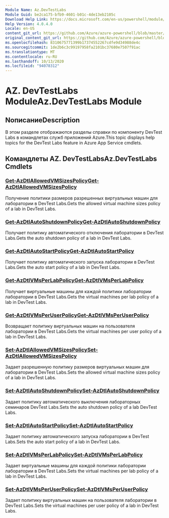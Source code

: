 ```yaml
---
Module Name: Az.DevTestLabs
Module Guid: be2ca175-bfb9-4601-b01c-4de13eb2105c
Download Help Link: https://docs.microsoft.com/en-us/powershell/module/az.devtestlabs
Help Version: 4.0.4.0
Locale: en-US
content_git_url: https://github.com/Azure/azure-powershell/blob/master/src/DevTestLabs/DevTestLabs/help/Az.DevTestLabs.md
original_content_git_url: https://github.com/Azure/azure-powershell/blob/master/src/DevTestLabs/DevTestLabs/help/Az.DevTestLabs.md
ms.openlocfilehash: 8310675771399b17374552267cdfe9d34988de4c
ms.sourcegitcommit: 1de2b6c3c99197958fa2101bc37680e7507f91ac
ms.translationtype: MT
ms.contentlocale: ru-RU
ms.lasthandoff: 10/13/2020
ms.locfileid: "94078312"
---
```

# <span data-ttu-id="869fc-101">AZ. DevTestLabs Module</span><span class="sxs-lookup"><span data-stu-id="869fc-101">Az.DevTestLabs Module</span></span>
## <span data-ttu-id="869fc-102">Nописание</span><span class="sxs-lookup"><span data-stu-id="869fc-102">Description</span></span>
<span data-ttu-id="869fc-103">В этом разделе отображаются разделы справки по компоненту DevTest Labs в командлетах служб приложений Azure.</span><span class="sxs-lookup"><span data-stu-id="869fc-103">This topic displays help topics for the DevTest Labs feature in Azure App Service cmdlets.</span></span>

## <span data-ttu-id="869fc-104">Командлеты AZ. DevTestLabs</span><span class="sxs-lookup"><span data-stu-id="869fc-104">Az.DevTestLabs Cmdlets</span></span>
### [<span data-ttu-id="869fc-105">Get-AzDtlAllowedVMSizesPolicy</span><span class="sxs-lookup"><span data-stu-id="869fc-105">Get-AzDtlAllowedVMSizesPolicy</span></span>](Get-AzDtlAllowedVMSizesPolicy.md)
<span data-ttu-id="869fc-106">Получение политики размеров разрешенных виртуальных машин для лаборатории в DevTest Labs.</span><span class="sxs-lookup"><span data-stu-id="869fc-106">Gets the allowed virtual machine sizes policy of a lab in DevTest Labs.</span></span>

### [<span data-ttu-id="869fc-107">Get-AzDtlAutoShutdownPolicy</span><span class="sxs-lookup"><span data-stu-id="869fc-107">Get-AzDtlAutoShutdownPolicy</span></span>](Get-AzDtlAutoShutdownPolicy.md)
<span data-ttu-id="869fc-108">Получает политику автоматического отключения лаборатории в DevTest Labs.</span><span class="sxs-lookup"><span data-stu-id="869fc-108">Gets the auto shutdown policy of a lab in DevTest Labs.</span></span>

### [<span data-ttu-id="869fc-109">Get-AzDtlAutoStartPolicy</span><span class="sxs-lookup"><span data-stu-id="869fc-109">Get-AzDtlAutoStartPolicy</span></span>](Get-AzDtlAutoStartPolicy.md)
<span data-ttu-id="869fc-110">Получает политику автоматического запуска лаборатории в DevTest Labs.</span><span class="sxs-lookup"><span data-stu-id="869fc-110">Gets the auto start policy of a lab in DevTest Labs.</span></span>

### [<span data-ttu-id="869fc-111">Get-AzDtlVMsPerLabPolicy</span><span class="sxs-lookup"><span data-stu-id="869fc-111">Get-AzDtlVMsPerLabPolicy</span></span>](Get-AzDtlVMsPerLabPolicy.md)
<span data-ttu-id="869fc-112">Получает виртуальные машины для каждой политики лаборатории лаборатории в DevTest Labs.</span><span class="sxs-lookup"><span data-stu-id="869fc-112">Gets the virtual machines per lab policy of a lab in DevTest Labs.</span></span>

### [<span data-ttu-id="869fc-113">Get-AzDtlVMsPerUserPolicy</span><span class="sxs-lookup"><span data-stu-id="869fc-113">Get-AzDtlVMsPerUserPolicy</span></span>](Get-AzDtlVMsPerUserPolicy.md)
<span data-ttu-id="869fc-114">Возвращает политику виртуальных машин на пользователя лаборатории в DevTest Labs.</span><span class="sxs-lookup"><span data-stu-id="869fc-114">Gets the virtual machines per user policy of a lab in DevTest Labs.</span></span>

### [<span data-ttu-id="869fc-115">Set-AzDtlAllowedVMSizesPolicy</span><span class="sxs-lookup"><span data-stu-id="869fc-115">Set-AzDtlAllowedVMSizesPolicy</span></span>](Set-AzDtlAllowedVMSizesPolicy.md)
<span data-ttu-id="869fc-116">Задает разрешенную политику размеров виртуальных машин для лаборатории в DevTest Labs.</span><span class="sxs-lookup"><span data-stu-id="869fc-116">Sets the allowed virtual machine sizes policy of a lab in DevTest Labs.</span></span>

### [<span data-ttu-id="869fc-117">Set-AzDtlAutoShutdownPolicy</span><span class="sxs-lookup"><span data-stu-id="869fc-117">Set-AzDtlAutoShutdownPolicy</span></span>](Set-AzDtlAutoShutdownPolicy.md)
<span data-ttu-id="869fc-118">Задает политику автоматического выключения лабораторных семинаров DevTest Labs.</span><span class="sxs-lookup"><span data-stu-id="869fc-118">Sets the auto shutdown policy of a lab DevTest Labs.</span></span>

### [<span data-ttu-id="869fc-119">Set-AzDtlAutoStartPolicy</span><span class="sxs-lookup"><span data-stu-id="869fc-119">Set-AzDtlAutoStartPolicy</span></span>](Set-AzDtlAutoStartPolicy.md)
<span data-ttu-id="869fc-120">Задает политику автоматического запуска лаборатории в DevTest Labs.</span><span class="sxs-lookup"><span data-stu-id="869fc-120">Sets the auto start policy of a lab in DevTest Labs.</span></span>

### [<span data-ttu-id="869fc-121">Set-AzDtlVMsPerLabPolicy</span><span class="sxs-lookup"><span data-stu-id="869fc-121">Set-AzDtlVMsPerLabPolicy</span></span>](Set-AzDtlVMsPerLabPolicy.md)
<span data-ttu-id="869fc-122">Задает виртуальные машины для каждой политики лаборатории лаборатории в DevTest Labs.</span><span class="sxs-lookup"><span data-stu-id="869fc-122">Sets the virtual machines per lab policy of a lab in DevTest Labs.</span></span>

### [<span data-ttu-id="869fc-123">Set-AzDtlVMsPerUserPolicy</span><span class="sxs-lookup"><span data-stu-id="869fc-123">Set-AzDtlVMsPerUserPolicy</span></span>](Set-AzDtlVMsPerUserPolicy.md)
<span data-ttu-id="869fc-124">Задает политику виртуальных машин на пользователя лаборатории в DevTest Labs.</span><span class="sxs-lookup"><span data-stu-id="869fc-124">Sets the virtual machines per user policy of a lab in DevTest Labs.</span></span>

